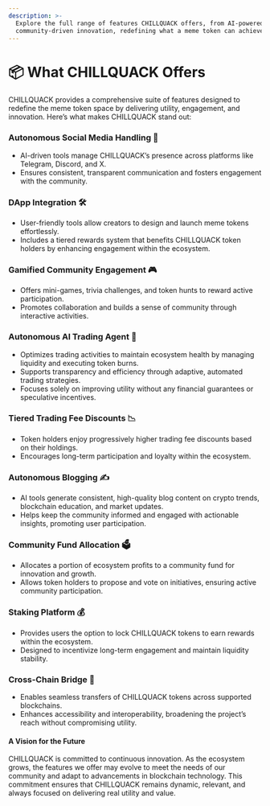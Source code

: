 ```yaml
---
description: >-
  Explore the full range of features CHILLQUACK offers, from AI-powered tools to
  community-driven innovation, redefining what a meme token can achieve.
---
```


# 📦 What CHILLQUACK Offers

CHILLQUACK provides a comprehensive suite of features designed to redefine the meme token space by delivering utility, engagement, and innovation. Here’s what makes CHILLQUACK stand out:

### Autonomous Social Media Handling 📲

* AI-driven tools manage CHILLQUACK’s presence across platforms like Telegram, Discord, and X.
* Ensures consistent, transparent communication and fosters engagement with the community.

### DApp Integration 🛠️

* User-friendly tools allow creators to design and launch meme tokens effortlessly.
* Includes a tiered rewards system that benefits CHILLQUACK token holders by enhancing engagement within the ecosystem.

### Gamified Community Engagement 🎮

* Offers mini-games, trivia challenges, and token hunts to reward active participation.
* Promotes collaboration and builds a sense of community through interactive activities.

### Autonomous AI Trading Agent 🤖

* Optimizes trading activities to maintain ecosystem health by managing liquidity and executing token burns.
* Supports transparency and efficiency through adaptive, automated trading strategies.
* Focuses solely on improving utility without any financial guarantees or speculative incentives.

### Tiered Trading Fee Discounts 📉

* Token holders enjoy progressively higher trading fee discounts based on their holdings.
* Encourages long-term participation and loyalty within the ecosystem.

### Autonomous Blogging ✍️

* AI tools generate consistent, high-quality blog content on crypto trends, blockchain education, and market updates.
* Helps keep the community informed and engaged with actionable insights, promoting user participation.

### Community Fund Allocation 🗳️

* Allocates a portion of ecosystem profits to a community fund for innovation and growth.
* Allows token holders to propose and vote on initiatives, ensuring active community participation.

### Staking Platform 💰

* Provides users the option to lock CHILLQUACK tokens to earn rewards within the ecosystem.
* Designed to incentivize long-term engagement and maintain liquidity stability.

### Cross-Chain Bridge 🌉

* Enables seamless transfers of CHILLQUACK tokens across supported blockchains.
* Enhances accessibility and interoperability, broadening the project’s reach without compromising utility.

#### **A Vision for the Future**

CHILLQUACK is committed to continuous innovation. As the ecosystem grows, the features we offer may evolve to meet the needs of our community and adapt to advancements in blockchain technology. This commitment ensures that CHILLQUACK remains dynamic, relevant, and always focused on delivering real utility and value.

